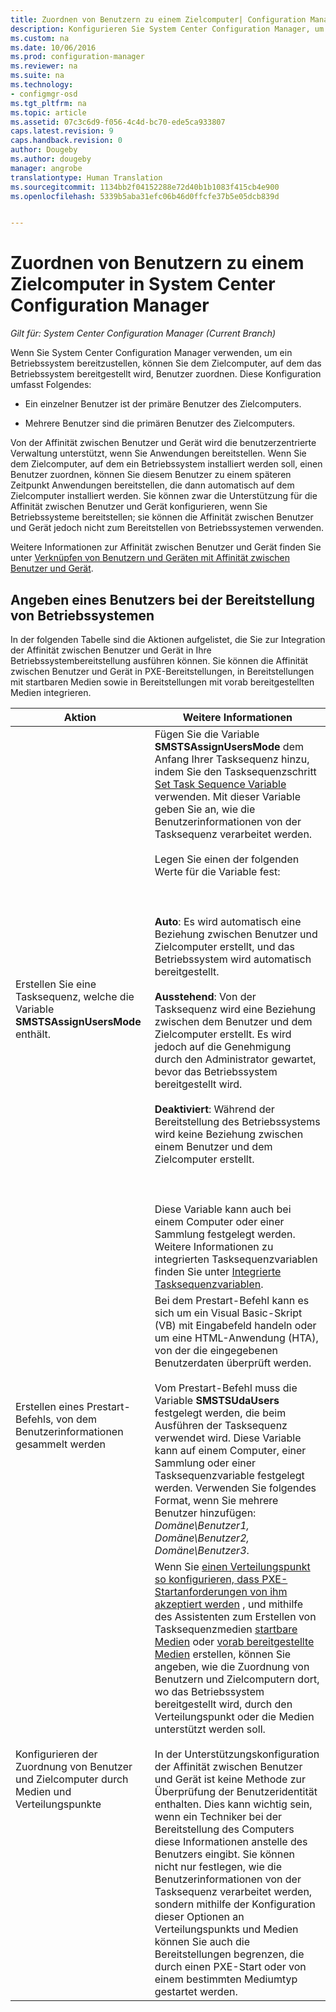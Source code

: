 ```yaml
---
title: Zuordnen von Benutzern zu einem Zielcomputer| Configuration Manager
description: Konfigurieren Sie System Center Configuration Manager, um Benutzer beim Bereitstellen von Betriebssystemen zu Zielcomputern zuzuordnen.
ms.custom: na
ms.date: 10/06/2016
ms.prod: configuration-manager
ms.reviewer: na
ms.suite: na
ms.technology:
- configmgr-osd
ms.tgt_pltfrm: na
ms.topic: article
ms.assetid: 07c3c6d9-f056-4c4d-bc70-ede5ca933807
caps.latest.revision: 9
caps.handback.revision: 0
author: Dougeby
ms.author: dougeby
manager: angrobe
translationtype: Human Translation
ms.sourcegitcommit: 1134bb2f04152288e72d40b1b1083f415cb4e900
ms.openlocfilehash: 5339b5aba31efc06b46d0ffcfe37b5e05dcb839d


---
```

# <a name="associate-users-with-a-destination-computer-in-system-center-configuration-manager"></a>Zuordnen von Benutzern zu einem Zielcomputer in System Center Configuration Manager

*Gilt für: System Center Configuration Manager (Current Branch)*

Wenn Sie System Center Configuration Manager verwenden, um ein Betriebssystem bereitzustellen, können Sie dem Zielcomputer, auf dem das Betriebssystem bereitgestellt wird, Benutzer zuordnen. Diese Konfiguration umfasst Folgendes:  

-   Ein einzelner Benutzer ist der primäre Benutzer des Zielcomputers.  

-   Mehrere Benutzer sind die primären Benutzer des Zielcomputers.  

 Von der Affinität zwischen Benutzer und Gerät wird die benutzerzentrierte Verwaltung unterstützt, wenn Sie Anwendungen bereitstellen. Wenn Sie dem Zielcomputer, auf dem ein Betriebssystem installiert werden soll, einen Benutzer zuordnen, können Sie diesem Benutzer zu einem späteren Zeitpunkt Anwendungen bereitstellen, die dann automatisch auf dem Zielcomputer installiert werden. Sie können zwar die Unterstützung für die Affinität zwischen Benutzer und Gerät konfigurieren, wenn Sie Betriebssysteme bereitstellen; sie können die Affinität zwischen Benutzer und Gerät jedoch nicht zum Bereitstellen von Betriebssystemen verwenden.  

 Weitere Informationen zur Affinität zwischen Benutzer und Gerät finden Sie unter [Verknüpfen von Benutzern und Geräten mit Affinität zwischen Benutzer und Gerät](../../apps/deploy-use/link-users-and-devices-with-user-device-affinity.md).  

## <a name="how-to-specify-a-user-when-you-deploy-operating-systems"></a>Angeben eines Benutzers bei der Bereitstellung von Betriebssystemen  
 In der folgenden Tabelle sind die Aktionen aufgelistet, die Sie zur Integration der Affinität zwischen Benutzer und Gerät in Ihre Betriebssystembereitstellung ausführen können. Sie können die Affinität zwischen Benutzer und Gerät in PXE-Bereitstellungen, in Bereitstellungen mit startbaren Medien sowie in Bereitstellungen mit vorab bereitgestellten Medien integrieren.  

|Aktion|Weitere Informationen|  
|------------|----------------------|  
|Erstellen Sie eine Tasksequenz, welche die Variable **SMSTSAssignUsersMode** enthält.|Fügen Sie die Variable **SMSTSAssignUsersMode** dem Anfang Ihrer Tasksequenz hinzu, indem Sie den Tasksequenzschritt  [Set Task Sequence Variable](../../osd/understand/task-sequence-steps.md#BKMK_SetTaskSequenceVariable) verwenden. Mit dieser Variable geben Sie an, wie die Benutzerinformationen von der Tasksequenz verarbeitet werden.<br /><br /> Legen Sie einen der folgenden Werte für die Variable fest:<br /><br /> <br /><br /> **Auto**: Es wird automatisch eine Beziehung zwischen Benutzer und Zielcomputer erstellt, und das Betriebssystem wird automatisch bereitgestellt.<br /><br /> **Ausstehend**: Von der Tasksequenz wird eine Beziehung zwischen dem Benutzer und dem Zielcomputer erstellt. Es wird jedoch auf die Genehmigung durch den Administrator gewartet, bevor das Betriebssystem bereitgestellt wird.<br /><br /> **Deaktiviert**: Während der Bereitstellung des Betriebssystems wird keine Beziehung zwischen einem Benutzer und dem Zielcomputer erstellt.<br /><br /> <br /><br /> Diese Variable kann auch bei einem Computer oder einer Sammlung festgelegt werden. Weitere Informationen zu integrierten Tasksequenzvariablen finden Sie unter [Integrierte Tasksequenzvariablen](../../osd/understand/task-sequence-built-in-variables.md).|  
|Erstellen eines Prestart-Befehls, von dem Benutzerinformationen gesammelt werden|Bei dem Prestart-Befehl kann es sich um ein Visual Basic-Skript (VB) mit Eingabefeld handeln oder um eine HTML-Anwendung (HTA), von der die eingegebenen Benutzerdaten überprüft werden.<br /><br /> Vom Prestart-Befehl muss die Variable **SMSTSUdaUsers** festgelegt werden, die beim Ausführen der Tasksequenz verwendet wird. Diese Variable kann auf einem Computer, einer Sammlung oder einer Tasksequenzvariable festgelegt werden. Verwenden Sie folgendes Format, wenn Sie mehrere Benutzer hinzufügen: *Domäne\Benutzer1, Domäne\Benutzer2, Domäne\Benutzer3*.|  
|Konfigurieren der Zuordnung von Benutzer und Zielcomputer durch Medien und Verteilungspunkte|Wenn Sie [einen Verteilungspunkt so konfigurieren, dass PXE-Startanforderungen von ihm akzeptiert werden](https://technet.microsoft.com/library/mt627944\(TechNet.10\).aspx#BKMK_PXEDistributionPoint) , und mithilfe des Assistenten zum Erstellen von Tasksequenzmedien [startbare Medien](http://technet.microsoft.com/library/mt627921\(TechNet.10\).aspx) oder [vorab bereitgestellte Medien](https://technet.microsoft.com/library/mt627922\(TechNet.10\).aspx) erstellen, können Sie angeben, wie die Zuordnung von Benutzern und Zielcomputern dort, wo das Betriebssystem bereitgestellt wird, durch den Verteilungspunkt oder die Medien unterstützt werden soll.<br /><br /> In der Unterstützungskonfiguration der Affinität zwischen Benutzer und Gerät ist keine Methode zur Überprüfung der Benutzeridentität enthalten. Dies kann wichtig sein, wenn ein Techniker bei der Bereitstellung des Computers diese Informationen anstelle des Benutzers eingibt. Sie können nicht nur festlegen, wie die Benutzerinformationen von der Tasksequenz verarbeitet werden, sondern mithilfe der Konfiguration dieser Optionen an Verteilungspunkts und Medien können Sie auch die Bereitstellungen begrenzen, die durch einen PXE-Start oder von einem bestimmten Mediumtyp gestartet werden.|  



<!--HONumber=Nov16_HO1-->


